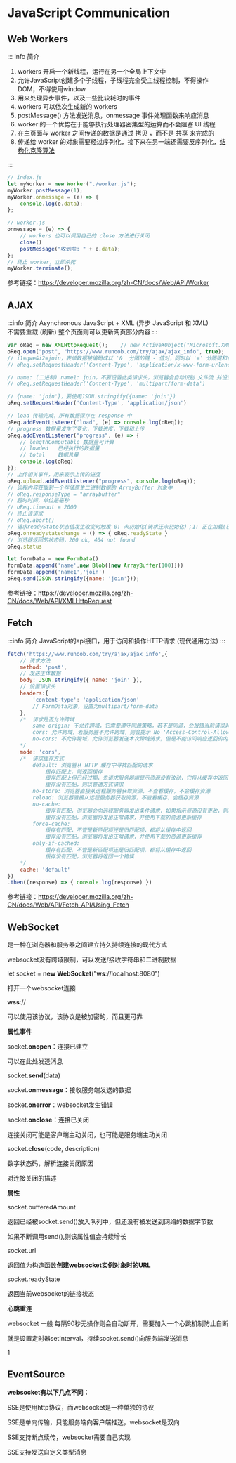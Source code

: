 # JavaScript Communication
## Web Workers

::: info 简介
1. workers 开启一个新线程，运行在另一个全局上下文中  
1. 允许JavaScript创建多个子线程，子线程完全受主线程控制，不得操作DOM，不得使用window  
1. 用来处理异步事件，以及一些比较耗时的事件  
1. workers 可以依次生成新的 workers  
1. postMessage() 方法发送消息，onmessage 事件处理函数来响应消息  
1. worker 的一个优势在于能够执行处理器密集型的运算而不会阻塞 UI 线程  
1. 在主页面与 worker 之间传递的数据是通过 拷贝 ，而不是 共享 来完成的  
1. 传递给 worker 的对象需要经过序列化，接下来在另一端还需要反序列化，[结构化克隆算法](https://developer.mozilla.org/zh-CN/docs/Web/API/Web_Workers_API/Structured_clone_algorithm)  

:::
```js
// index.js
let myWorker = new Worker("./worker.js");
myWorker.postMessage(1);
myWorker.onmessage = (e) => {
    console.log(e.data);
};

// worker.js
onmessage = (e) => {
    // workers 也可以调用自己的 close 方法进行关闭
    close()
    postMessage("收到啦: " + e.data);
};
// 终止 worker，立即杀死
myWorker.terminate();
```
参考链接：https://developer.mozilla.org/zh-CN/docs/Web/API/Worker  
## AJAX
:::info 简介
Asynchronous JavaScript + XML (异步 JavaScript 和 XML)  
不需要重载 (刷新) 整个页面则可以更新网页部分内容
:::
```js
var oReq = new XMLHttpRequest();    // new ActiveXObject("Microsoft.XMLHTTP") IE老版本使用的语法
oReq.open("post", "https://www.runoob.com/try/ajax/ajax_info", true);
// i1=qwe&i2=join，表单数据被编码成以 '&' 分隔的键 - 值对，同时以 '=' 分隔键和值，符号会被编码
// oReq.setRequestHeader('Content-Type', 'application/x-www-form-urlencoded')

// name: (二进制) name1: join，不要设置此类请求头，浏览器会自动识别 文件流 并设置请求头
// oReq.setRequestHeader('Content-Type', 'multipart/form-data')

// {name: 'join'}，要使用JSON.stringify({name: 'join'})
oReq.setRequestHeader('Content-Type', 'application/json')

// load 传输完成，所有数据保存在 response 中
oReq.addEventListener("load", (e) => console.log(oReq));
// progress 数据量发生了变化，下载进度，下载和上传
oReq.addEventListener("progress", (e) => {
    // lengthComputable 数据量可计算
    // loaded   已经执行的数据量
    // total    数据总量
    console.log(oReq)
});
// 上传相关事件，用来表示上传的进度
oReq.upload.addEventListener("progress", console.log(oReq));
// 远程内容获取到一个存储原生二进制数据的 ArrayBuffer 对象中
// oReq.responseType = "arraybuffer"
// 超时时间，单位是毫秒
// oReq.timeout = 2000
// 终止该请求
// oReq.abort()
// 请求readyState状态值发生改变时触发 0: 未初始化(请求还未初始化)；1: 正在加载(已建立服务器链接)；2: 加载成功(请求已接受)；3: 交互(正在处理请求)；4: 请求已完成
oReq.onreadystatechange = () => { oReq.readyState }
// 浏览器返回的状态码，200 ok, 404 not found
oReq.status

let formData = new FormData()
formData.append('name',new Blob([new ArrayBuffer(100)]))
formData.append('name1','join')
oReq.send(JSON.stringify({name: 'join'}));
```
参考链接：https://developer.mozilla.org/zh-CN/docs/Web/API/XMLHttpRequest  

## Fetch
:::info 简介
JavaScript的api接口，用于访问和操作HTTP请求 (现代通用方法)
:::
```js
fetch('https://www.runoob.com/try/ajax/ajax_info',{
    // 请求方法
    method: 'post',
    // 发送主体数据
    body: JSON.stringify({ name: 'join' }),
    // 设置请求头
    headers:{
        'content-type': 'application/json'
        // FormData对象，设置为multipart/form-data
    },
    /*  请求是否允许跨域
        same-origin: 不允许跨域，它需要遵守同源策略，若不是同源，会报错当前请求非同源
        cors: 允许跨域，若服务器不允许跨域，则会提示 No 'Access-Control-Allow-Origin' header
        no-cors: 不允许跨域，允许浏览器发送本次跨域请求，但是不能访问响应返回的内容，这也是其response type为opaque透明的原因
    */
    mode: 'cors',
    /*  请求缓存方式
        default: 浏览器从 HTTP 缓存中寻找匹配的请求
            缓存匹配上，则返回缓存
            缓存匹配上但已经过期，先请求服务器端显示资源没有改动，它将从缓存中返回资源；如果服务器显示资源变动，那么重新从服务器下载资源更新缓存
            缓存没有匹配，则以普通方式请求
        no-store: 浏览器直接从远程服务器获取资源，不查看缓存，不会缓存资源
        reload: 浏览器直接从远程服务器获取资源，不查看缓存，会缓存资源
        no-cache: 
            缓存有匹配，浏览器会向远程服务器发出条件请求，如果指示资源没有更改，则将从缓存中返回该资源。否则，将从服务器下载资源并更新缓存
            缓存没有匹配，浏览器将发出正常请求，并使用下载的资源更新缓存
        force-cache:
            缓存有匹配，不管是新匹配项还是旧匹配项，都将从缓存中返回
            缓存没有匹配，浏览器将发出正常请求，并使用下载的资源更新缓存
        only-if-cached: 
            缓存有匹配，不管是新匹配项还是旧匹配项，都将从缓存中返回
            缓存没有匹配，浏览器将返回一个错误
    */
    cache: 'default'
})
.then((response) => { console.log(response) })
```
参考链接：https://developer.mozilla.org/zh-CN/docs/Web/API/Fetch_API/Using_Fetch  

## WebSocket

是一种在浏览器和服务器之间建立持久持续连接的现代方式

websocket没有跨域限制，可以发送/接收字符串和二进制数据

let socket = **new WebSocket**("**ws**://localhost:8080")

打开一个websocket连接

**wss**://

可以使用该协议，该协议是被加密的，而且更可靠

**属性事件**

socket.**onopen**：连接已建立

可以在此处发送消息

socket.**send**(data)

socket.**onmessage**：接收服务端发送的数据

socket.**onerror**：websocket发生错误

socket.**onclose**：连接已关闭

连接关闭可能是客户端主动关闭，也可能是服务端主动关闭

socket.**close**(code, description)

数字状态码，解析连接关闭原因

对连接关闭的描述

**属性**

socket.bufferedAmount

返回已经被socket.send()放入队列中，但还没有被发送到网络的数据字节数

如果不断调用send(),则该属性值会持续增长


socket.url

返回值为构造函数**创建websocket实例对象时的URL**

socket.readyState

返回当前websocket的链接状态


**心跳重连**

websocket 一般 每隔90秒无操作则会自动断开，需要加入一个心跳机制防止自断

就是设置定时器setInterval，持续socket.send()向服务端发送消息


1

## EventSource

**websocket有以下几点不同：**

SSE是使用http协议，而websocket是一种单独的协议

SSE是单向传输，只能服务端向客户端推送，websocket是双向

SSE支持断点续传，websocket需要自己实现

SSE支持发送自定义类型消息
